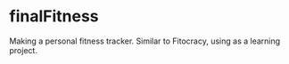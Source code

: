 finalFitness
============

Making a personal fitness tracker. Similar to Fitocracy, using as a learning project.
